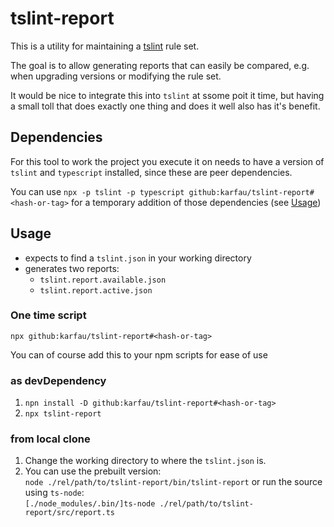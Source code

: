 # tslint-report

This is a utility for maintaining a [tslint](https://github.com/palantir/tslint) rule set.

The goal is to allow generating reports that can easily be compared,
 e.g. when upgrading versions or modifying the rule set. 

It would be nice to integrate this into `tslint` at ssome poit it time, but having a small toll that does exactly one thing and does it well also has it's benefit.

## Dependencies

For this tool to work the project you execute it on needs to have a version of `tslint` and `typescript` installed, since these are peer dependencies.

You can use `npx -p tslint -p typescript github:karfau/tslint-report#<hash-or-tag>` for a temporary addition of those dependencies (see [Usage](#usage))

## Usage

- expects to find a `tslint.json` in your working directory 
- generates two reports: 
  - `tslint.report.available.json`
  - `tslint.report.active.json`

### One time script

`npx github:karfau/tslint-report#<hash-or-tag>`

You can of course add this to your npm scripts for ease of use

### as devDependency

1. `npn install -D github:karfau/tslint-report#<hash-or-tag>`
2. `npx tslint-report`

### from local clone

1. Change the working directory to where the `tslint.json` is.
2. You can use the prebuilt version:   
   `node ./rel/path/to/tslint-report/bin/tslint-report`
   or run the source using `ts-node`:  
   `[./node_modules/.bin/]ts-node ./rel/path/to/tslint-report/src/report.ts`
   
